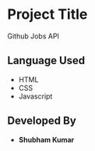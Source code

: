# Project Title

Github Jobs API

## Language Used

* HTML
* CSS
* Javascript

## Developed By

* **Shubham Kumar**
